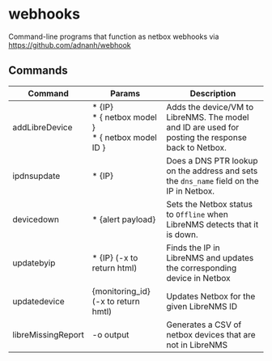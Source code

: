 # webhooks
Command-line programs that function as netbox webhooks via https://github.com/adnanh/webhook 


## Commands

| Command | Params | Description |
| ------- | ------ | ----------- |
addLibreDevice | * {IP}<br/> * { netbox model }<br/> * { netbox model ID } | Adds the device/VM to LibreNMS.  The model and ID are used for posting the response back to Netbox.
ipdnsupdate | * {IP} | Does a DNS PTR lookup on the address and sets the `dns_name` field on the IP in Netbox.
devicedown | * {alert payload} | Sets the Netbox status to `Offline` when LibreNMS detects that it is down.
updatebyip |  * {IP}  (-x to return html) | Finds the IP in LibreNMS and updates the corresponding device in Netbox
updatedevice |  {monitoring_id} (-x to return hmtl)  |  Updates Netbox for the given LibreNMS ID
libreMissingReport | -o output | Generates a CSV of netbox devices that are not in LibreNMS
